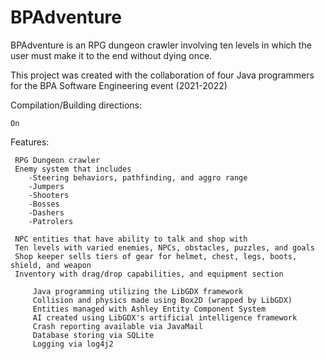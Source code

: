 # BPAdventure
BPAdventure is an RPG dungeon crawler involving ten levels in which the user must make it to the end without dying once. 

This project was created with the collaboration of four Java programmers 
for the BPA Software Engineering event (2021-2022)

Compilation/Building directions:

	On 

Features:

	 RPG Dungeon crawler
	 Enemy system that includes
		-Steering behaviors, pathfinding, and aggro range
		-Jumpers
		-Shooters
		-Bosses
		-Dashers
		-Patrolers
		
	 NPC entities that have ability to talk and shop with
	 Ten levels with varied enemies, NPCs, obstacles, puzzles, and goals
	 Shop keeper sells tiers of gear for helmet, chest, legs, boots, shield, and weapon
	 Inventory with drag/drop capabilities, and equipment section
	 
         Java programming utilizing the LibGDX framework
         Collision and physics made using Box2D (wrapped by LibGDX)
         Entities managed with Ashley Entity Component System
         AI created using LibGDX's artificial intelligence framework
         Crash reporting available via JavaMail
         Database storing via SQLite
         Logging via log4j2
